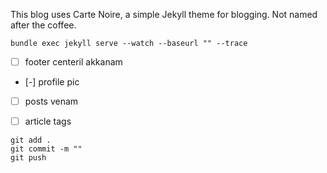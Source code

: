 This blog uses Carte Noire, a simple Jekyll theme for blogging. Not named after the coffee.

```
bundle exec jekyll serve --watch --baseurl "" --trace
```
- [ ] footer centeril akkanam  
- [-] profile pic   
- [ ] posts venam  
- [ ] article tags  


```
git add .
git commit -m ""
git push
```